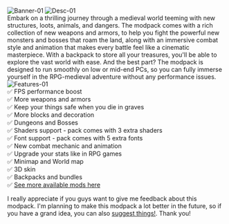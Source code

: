 ![Banner-01](https://user-images.githubusercontent.com/100850335/215265619-e7c5b2b0-3d1f-4191-8ae7-bfd8d82f45c6.jpg)
![Desc-01](https://user-images.githubusercontent.com/100850335/215265633-0a744801-b188-47ed-8867-18c994560ac8.jpg)                                                  
Embark on a thrilling journey through a medieval world teeming with new structures, loots, animals, and dangers. The modpack comes with a rich collection of new weapons and armors, to help you fight the powerful new monsters and bosses that roam the land, along with an immersive combat style and animation that makes every battle feel like a cinematic masterpiece. With a backpack to store all your treasures, you'll be able to explore the vast world with ease. And the best part? The modpack is designed to run smoothly on low or mid-end PCs, so you can fully immerse yourself in the RPG-medieval adventure without any performance issues.
![Features-01](https://user-images.githubusercontent.com/100850335/215265714-efe2561c-ff4b-489c-9efd-8846aef1973b.jpg)                                                  
✅ FPS performance boost                                                                                                                                                 
✅ More weapons and armors                                                                                                                                               
✅ Keep your things safe when you die in graves                                                                                                                           
✅ More blocks and decoration                                                                                                                                             
✅ Dungeons and Bosses                                                                                                                                                   
✅ Shaders support - pack comes with 3 extra shaders                                                                                                                     
✅ Font support - pack comes with 5 extra fonts                                                                                                                           
✅ New combat mechanic and animation                                                                                                                                     
✅ Upgrade your stats like in RPG games                                                                                                                                   
✅ Minimap and World map                                                                                                                                                 
✅ 3D skin                                                                                                                                                               
✅ Backpacks and bundles                                                                                                                                                 
✅ [See more available mods here](https://github.com/RDiamonds/Kryptoz-World/wiki/Mods-list)                                                                             
                                                                                                                                                                         
I really appreciate if you guys want to give me feedback about this modpack. I'm planning to make this modpack a lot better in the future, so if you have a grand idea, you can also [suggest things!](https://github.com/RDiamonds/Kryptoz-World/issues/new?assignees=&labels=suggestion&template=feature_request.yml). Thank you!
